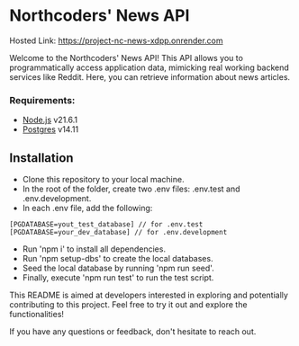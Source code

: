 # Northcoders' News API
Hosted Link: https://project-nc-news-xdpp.onrender.com

Welcome to the Northcoders' News API! This API allows you to programmatically access application data, mimicking real working backend services like Reddit. Here, you can retrieve information about news articles.

### Requirements:
- [Node.js](https://nodejs.org/en/) v21.6.1
- [Postgres](https://www.postgresql.org/download/) v14.11

## Installation

- Clone this repository to your local machine.
- In the root of the folder, create two .env files: .env.test and .env.development.
- In each .env file, add the following:
```
[PGDATABASE=yout_test_database] // for .env.test
[PGDATABASE=your_dev_database] // for .env.development
```
- Run 'npm i' to install all dependencies.
- Run 'npm setup-dbs' to create the local databases.
- Seed the local database by running 'npm run seed'.
- Finally, execute 'npm run test' to run the test script.

This README is aimed at developers interested in exploring and potentially contributing to this project. Feel free to try it out and explore the functionalities!

If you have any questions or feedback, don't hesitate to reach out.
